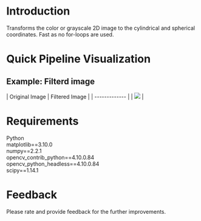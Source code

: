 # Introduction
Transforms the color or grayscale 2D image to the cylindrical and spherical coordinates. Fast as no for-loops are used.

# Quick Pipeline Visualization
## Example: Filterd image
| Original Image | Filtered Image |
| ------------- |
| ![](assets/projections.png) |

# Requirements
Python <br />
matplotlib==3.10.0 <br />
numpy==2.2.1 <br />
opencv_contrib_python==4.10.0.84 <br />
opencv_python_headless==4.10.0.84 <br />
scipy==1.14.1 <br />

# Feedback
Please rate and provide feedback for the further improvements.
